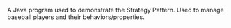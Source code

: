 A Java program used to demonstrate the Strategy Pattern.  Used to manage baseball players and their behaviors/properties.
